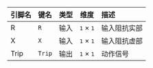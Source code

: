 <!--
DO NOT EDIT THIS FILE DIRECTLY.
This file is generated by tools/comp-docs.js.
All changes will be overwritten by regeneration.
-->

<slot class="model-pins">

| 引脚名 | 键名 | 类型 | 维度 | 描述 |
|:------ |:---- |:----:|:----:|:---- |
| R | `R` | 输入 | <samp>1</samp> × <samp>1</samp> | 输入阻抗实部 |
| X | `X` | 输入 | <samp>1</samp> × <samp>1</samp> | 输入阻抗虚部 |
| Trip | `Trip` | 输出 | <samp>1</samp> × <samp>1</samp> | 动作信号 |

</slot>
